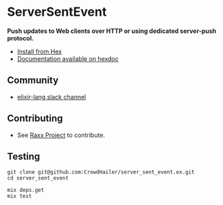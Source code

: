 # ServerSentEvent

**Push updates to Web clients over HTTP or using dedicated server-push protocol.**

- [Install from Hex](https://hex.pm/packages/server_sent_event)
- [Documentation available on hexdoc](https://hexdocs.pm/server_sent_event)

## Community

- [elixir-lang slack channel](https://elixir-lang.slack.com/messages/C56H3TBH8/)

## Contributing

- See [Raxx Project](https://github.com/CrowdHailer/raxx) to contribute.

## Testing

```
git clone git@github.com:CrowdHailer/server_sent_event.ex.git
cd server_sent_event

mix deps.get
mix test
```
